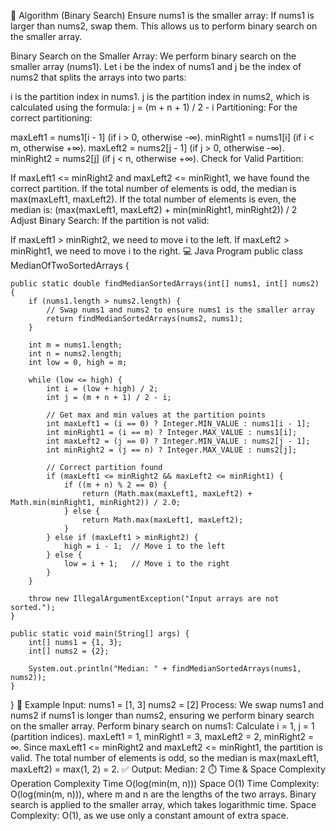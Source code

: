 🧠 Algorithm (Binary Search)
Ensure nums1 is the smaller array: If nums1 is larger than nums2, swap them. This allows us to perform binary search on the smaller array.

Binary Search on the Smaller Array: We perform binary search on the smaller array (nums1). Let i be the index of nums1 and j be the index of nums2 that splits the arrays into two parts:

i is the partition index in nums1.
j is the partition index in nums2, which is calculated using the formula:
j = (m + n + 1) / 2 - i
Partitioning: For the correct partitioning:

maxLeft1 = nums1[i - 1] (if i > 0, otherwise -∞).
minRight1 = nums1[i] (if i < m, otherwise +∞).
maxLeft2 = nums2[j - 1] (if j > 0, otherwise -∞).
minRight2 = nums2[j] (if j < n, otherwise +∞).
Check for Valid Partition:

If maxLeft1 <= minRight2 and maxLeft2 <= minRight1, we have found the correct partition.
If the total number of elements is odd, the median is max(maxLeft1, maxLeft2).
If the total number of elements is even, the median is:
(max(maxLeft1, maxLeft2) + min(minRight1, minRight2)) / 2
Adjust Binary Search: If the partition is not valid:

If maxLeft1 > minRight2, we need to move i to the left.
If maxLeft2 > minRight1, we need to move i to the right.
💻 Java Program
public class MedianOfTwoSortedArrays {

    public static double findMedianSortedArrays(int[] nums1, int[] nums2) {
        if (nums1.length > nums2.length) {
            // Swap nums1 and nums2 to ensure nums1 is the smaller array
            return findMedianSortedArrays(nums2, nums1);
        }

        int m = nums1.length;
        int n = nums2.length;
        int low = 0, high = m;

        while (low <= high) {
            int i = (low + high) / 2;
            int j = (m + n + 1) / 2 - i;

            // Get max and min values at the partition points
            int maxLeft1 = (i == 0) ? Integer.MIN_VALUE : nums1[i - 1];
            int minRight1 = (i == m) ? Integer.MAX_VALUE : nums1[i];
            int maxLeft2 = (j == 0) ? Integer.MIN_VALUE : nums2[j - 1];
            int minRight2 = (j == n) ? Integer.MAX_VALUE : nums2[j];

            // Correct partition found
            if (maxLeft1 <= minRight2 && maxLeft2 <= minRight1) {
                if ((m + n) % 2 == 0) {
                    return (Math.max(maxLeft1, maxLeft2) + Math.min(minRight1, minRight2)) / 2.0;
                } else {
                    return Math.max(maxLeft1, maxLeft2);
                }
            } else if (maxLeft1 > minRight2) {
                high = i - 1;  // Move i to the left
            } else {
                low = i + 1;   // Move i to the right
            }
        }

        throw new IllegalArgumentException("Input arrays are not sorted.");
    }

    public static void main(String[] args) {
        int[] nums1 = {1, 3};
        int[] nums2 = {2};

        System.out.println("Median: " + findMedianSortedArrays(nums1, nums2));
    }
}
📌 Example
Input:
nums1 = [1, 3]
nums2 = [2]
Process:
We swap nums1 and nums2 if nums1 is longer than nums2, ensuring we perform binary search on the smaller array.
Perform binary search on nums1:
Calculate i = 1, j = 1 (partition indices).
maxLeft1 = 1, minRight1 = 3, maxLeft2 = 2, minRight2 = ∞.
Since maxLeft1 <= minRight2 and maxLeft2 <= minRight1, the partition is valid.
The total number of elements is odd, so the median is max(maxLeft1, maxLeft2) = max(1, 2) = 2.
✅ Output:
Median: 2
⏱️ Time & Space Complexity
Operation	Complexity
Time	O(log(min(m, n)))
Space	O(1)
Time Complexity: O(log(min(m, n))), where m and n are the lengths of the two arrays. Binary search is applied to the smaller array, which takes logarithmic time.
Space Complexity: O(1), as we use only a constant amount of extra space.
